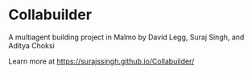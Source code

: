 # Collabuilder
A multiagent building project in Malmo
by David Legg, Suraj Singh, and Aditya Choksi

Learn more at https://surajssingh.github.io/Collabuilder/
